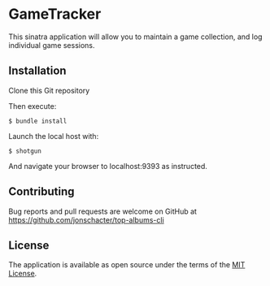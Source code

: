 # GameTracker

This sinatra application will allow you to maintain a game collection, and log individual game sessions.

## Installation

Clone this Git repository

Then execute:

    $ bundle install

Launch the local host with:

    $ shotgun

And navigate your browser to localhost:9393 as instructed.

## Contributing

Bug reports and pull requests are welcome on GitHub at https://github.com/jonschacter/top-albums-cli

## License

The application is available as open source under the terms of the [MIT License](https://opensource.org/licenses/MIT).
